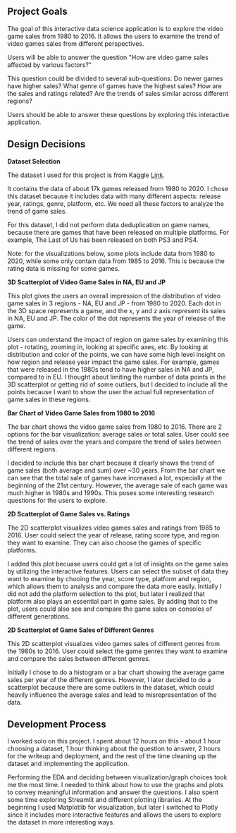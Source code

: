 ## Project Goals
The goal of this interactive data science application is to explore the video game sales from 1980 to 2016.
It allows the users to examine the trend of video games sales from different perspectives.

Users will be able to answer the question "How are video game sales affected by various factors?"

This question could be divided to several sub-questions: 
Do newer games have higher sales? 
What genre of games have the highest sales?
How are the sales and ratings related?
Are the trends of sales similar across different regions?

Users should be able to answer these questions by exploring this interactive application.


## Design Decisions

**Dataset Selection**

The dataset I used for this project is from Kaggle [Link](https://www.kaggle.com/rush4ratio/video-game-sales-with-ratings).

It contains the data of about 17k games released from 1980 to 2020.
I chose this dataset because it includes data with many different aspects: release year, ratings, genre, platform, etc.
We need all these factors to analyze the trend of game sales.

For this dataset, I did not perform data deduplication on game names, because there are games that have been released on multiple platforms.
For example, The Last of Us has been released on both PS3 and PS4.

Note: for the visualizations below, some plots include data from 1980 to 2020, while some only contain data from 1985 to 2016.
This is because the rating data is missing for some games.

**3D Scatterplot of Video Game Sales in NA, EU and JP**

This plot gives the users an overall impression of the distribution of video game sales in 3 regions - NA, EU and JP - from 1980 to 2020.
Each dot in the 3D space represents a game, and the x, y and z axis represent its sales in NA, EU and JP.
The color of the dot represents the year of release of the game.

Users can understand the impact of region on game sales by examining this plot - rotating, zooming in, looking at specific axes, etc. 
By looking at distribution and color of the points, we can have some high level insight on how region and release year impact the game sales. 
For example, games that were released in the 1980s tend to have higher sales in NA and JP, compared to in EU.
I thought about limiting the number of data points in the 3D scatterplot or getting rid of some outliers, 
but I decided to include all the points because I want to show the user the actual full representation of game sales in these regions.

**Bar Chart of Video Game Sales from 1980 to 2016**

The bar chart shows the video game sales from 1980 to 2016.
There are 2 options for the bar visualization: average sales or total sales.
User could see the trend of sales over the years and compare the trend of sales between different regions.

I decided to include this bar chart because it clearly shows the trend of game sales (both average and sum) over ~30 years.
From the bar chart we can see that the total sale of games have increased a lot, especially at the beginning of the 21st century. 
However, the average sale of each game was much higher in 1980s and 1990s.
This poses some interesting research questions for the users to explore.

**2D Scatterplot of Game Sales vs. Ratings**

The 2D scatterplot visualizes video games sales and ratings from 1985 to 2016.
User could select the year of release, rating score type, and region they want to examine.
They can also choose the games of specific platforms.

I added this plot becuase users could get a lot of insights on the game sales by utilizing the interactive features.
Users can select the subset of data they want to examine by chooing the year, score type, platform and region, 
which allows them to analysis and compare the data more easily.
Initially I did not add the platform selection to the plot, but later I realized that platform also plays an essential part in game sales.
By adding that to the plot, users could also see and compare the game sales on consoles of different generations.

**2D Scatterplot of Game Sales of Different Genres**

This 2D scatterplot visualizes video games sales of different genres from the 1980s to 2016.
User could select the game genres they want to examine and compare the sales between different genres.

Initially I chose to do a histogram or a bar chart showing the average game sales per year of the different genres.
However, I later decided to do a scatterplot because there are some outliers in the dataset, 
which could heavily influence the average sales and lead to misrepresentation of the data.


## Development Process
I worked solo on this project. 
I spent about 12 hours on this - about 1 hour choosing a dataset, 1 hour thinking about the question to answer, 
2 hours for the writeup and deployment, and the rest of the time cleaning up the dataset and implementing the application.

Performing the EDA and deciding between visualization/graph choices took me the most time. 
I needed to think about how to use the graphs and plots to convey meaningful information and answer the questions.
I also spent some time exploring Streamlit and different plotting libraries.
At the beginning I used Matplotlib for visualization, 
but later I switched to Plotly since it includes more interactive features and allows the users to explore the dataset in more interesting ways.
